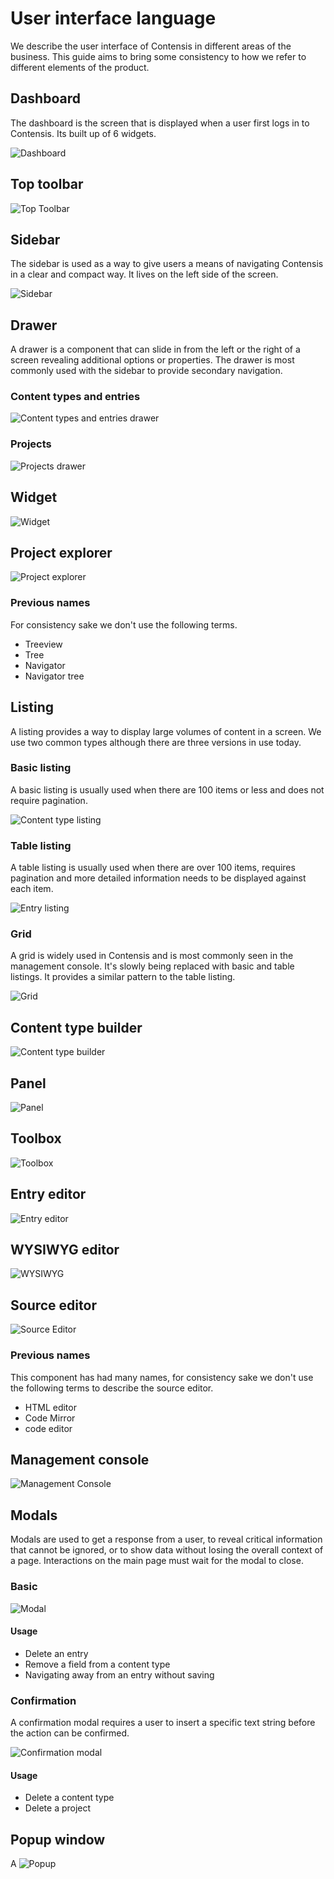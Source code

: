 # User interface language
We describe the user interface of Contensis in different areas of the business. This guide aims to bring some consistency to how we refer to different elements of the product.

## Dashboard
The dashboard is the screen that is displayed when a user first logs in to Contensis. Its built up of 6 widgets.

![Dashboard](/images/ui-language-dashboard.png)

## Top toolbar
![Top Toolbar](/images/ui-language-top-toolbar.png)

## Sidebar
The sidebar is used as a way to give users a means of navigating Contensis in a clear and compact way. It lives on the left side of the screen.

![Sidebar](/images/ui-language-sidebar.png)

## Drawer
A drawer is a component that can slide in from the left or the right of a screen revealing additional options or properties. The drawer is most commonly used with the sidebar to provide secondary navigation.

### Content types and entries
![Content types and entries drawer](/images/ui-language-drawer-content-types.png)

### Projects
![Projects drawer](/images/ui-language-drawer-projects.png)

## Widget
![Widget](/images/ui-language-widget.png)

## Project explorer
![Project explorer](/images/ui-language-project-explorer.png)

### Previous names
For consistency sake we don't use the following terms.

- Treeview
- Tree
- Navigator
- Navigator tree

## Listing
A listing provides a way to display large volumes of content in a screen. We use two common types although there are three versions in use today.

### Basic listing
A basic listing is usually used when there are 100 items or less and does not require pagination.

![Content type listing](/images/ui-language-ct-listing.png)

### Table listing
A table listing is usually used when there are over 100 items, requires pagination and more detailed information needs to be displayed against each item.

![Entry listing](/images/ui-language-entry-listing.png)

### Grid
A grid is widely used in Contensis and is most commonly seen in the management console. It's slowly being replaced with basic and table listings. It provides a similar pattern to the table listing.

![Grid](/images/ui-language-grid.png)


## Content type builder
![Content type builder](/images/ui-language-ct-builder.png)

## Panel
![Panel](/images/ui-language-panel.png)

## Toolbox
![Toolbox](/images/ui-language-toolbox.png)

## Entry editor
![Entry editor](/images/ui-language-entry-editor.png)

## WYSIWYG editor
![WYSIWYG](/images/ui-language-wysiwyg-editor.png)

## Source editor
![Source Editor](/images/ui-language-source-editor.png)

### Previous names
This component has had many names, for consistency sake we don't use the following terms to describe the source editor.

- HTML editor
- Code Mirror
- code editor

## Management console
![Management Console](/images/ui-language-management-console.png)

## Modals
Modals are used to get a response from a user, to reveal critical information that cannot be ignored, or to show data without losing the overall context of a page. Interactions on the main page must wait for the modal to close.

### Basic
![Modal](/images/ui-language-modal.png "Basic delete modal")

#### Usage
- Delete an entry
- Remove a field from a content type
- Navigating away from an entry without saving

### Confirmation
A confirmation modal requires a user to insert a specific text string before the action can be confirmed.

![Confirmation modal](/images/ui-language-modal-confirmation.png "A user has to confirm deletion by entering a specific value")

#### Usage
- Delete a content type
- Delete a project

## Popup window
A
![Popup](/images/ui-language-popup.png)
